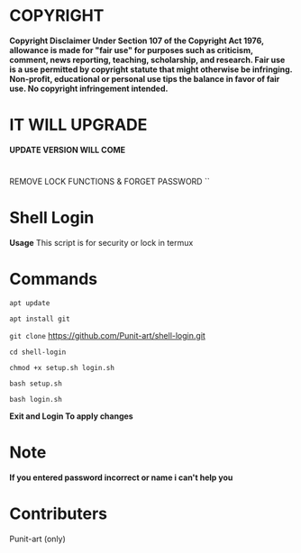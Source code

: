 
# COPYRIGHT
**Copyright Disclaimer Under Section 107 of the Copyright Act 1976, allowance is made for "fair use" for purposes such as criticism, comment, news reporting, teaching, scholarship, and research. Fair use is a use permitted by copyright statute that might otherwise be infringing. Non-profit, educational or personal use tips the balance in favor of fair use. No copyright infringement intended.**
# IT WILL UPGRADE
**UPDATE VERSION WILL COME**
#
REMOVE LOCK FUNCTIONS
        &
FORGET PASSWORD
``
#
# Shell Login


**Usage**
This script is for security or lock in termux



# Commands

``apt update``

``apt install git ``

``git clone`` https://github.com/Punit-art/shell-login.git

``cd shell-login``

``chmod +x setup.sh login.sh``

``bash setup.sh``

``bash login.sh``



**Exit and Login To apply changes**
# Note

**If you entered password incorrect or name i can't help you**

# Contributers
Punit-art (only)


